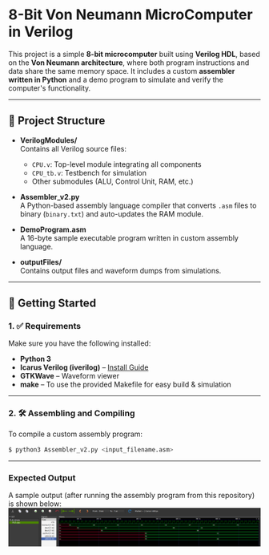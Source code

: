# 8-Bit Von Neumann MicroComputer in Verilog

This project is a simple **8-bit microcomputer** built using **Verilog HDL**, based on the **Von Neumann architecture**, where both program instructions and data share the same memory space. It includes a custom **assembler written in Python** and a demo program to simulate and verify the computer's functionality.

---

## 🔧 Project Structure

- **VerilogModules/**  
  Contains all Verilog source files:
  - `CPU.v`: Top-level module integrating all components
  - `CPU_tb.v`: Testbench for simulation
  - Other submodules (ALU, Control Unit, RAM, etc.)

- **Assembler_v2.py**  
  A Python-based assembly language compiler that converts `.asm` files to binary (`binary.txt`) and auto-updates the RAM module.

- **DemoProgram.asm**  
  A 16-byte sample executable program written in custom assembly language.

- **outputFiles/**  
  Contains output files and waveform dumps from simulations.

---

## 🚀 Getting Started

### 1. ✅ Requirements

Make sure you have the following installed:
- **Python 3**
- **Icarus Verilog (iverilog)** – [Install Guide](https://bleyer.org/icarus/)
- **GTKWave** – Waveform viewer
- **make** – To use the provided Makefile for easy build & simulation

---

### 2. 🛠️ Assembling and Compiling

To compile a custom assembly program:

```bash
$ python3 Assembler_v2.py <input_filename.asm>
```
---
### Expected Output

A sample output (after running the assembly program from this repository) is shown below:
![Alt text](output.png)

